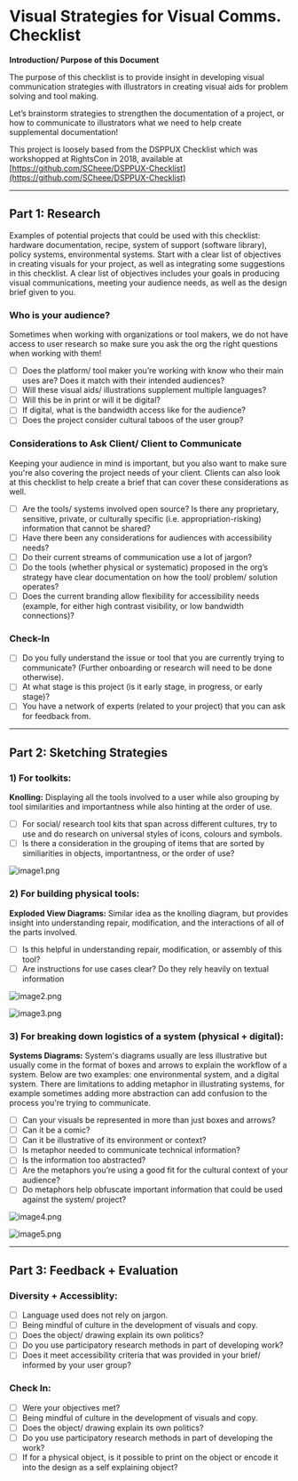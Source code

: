 # Visual Strategies for Visual Comms. Checklist

**Introduction/ Purpose of this Document**

The purpose of this checklist is to provide insight in developing visual communication strategies with illustrators in creating visual aids for problem solving and tool making.

Let’s brainstorm strategies to strengthen the documentation of a project, or how to communicate to illustrators what we need to help create supplemental documentation!

This project is loosely based from the DSPPUX Checklist which was workshopped at RightsCon in 2018, available at [https://github.com/SCheee/DSPPUX-Checklist](https://github.com/SCheee/DSPPUX-Checklist)

---

## Part 1: Research

Examples of potential projects that could be used with this checklist: hardware documentation, recipe, system of support (software library), policy systems, environmental systems. Start with a clear list of objectives in creating visuals for your project, as well as integrating some suggestions in this checklist. A clear list of objectives includes your goals in producing visual communications, meeting your audience needs, as well as the design brief given to you. 

### Who is your audience?

Sometimes when working with organizations or tool makers, we do not have access to user research so make sure you ask the org the right questions when working with them!

- [ ]  Does the platform/ tool maker you’re working with know who their main uses are? Does it match with their intended audiences?
- [ ]  Will these visual aids/ illustrations supplement multiple languages?
- [ ]  Will this be in print or will it be digital?
- [ ]  If digital, what is the bandwidth access like for the audience?
- [ ]  Does the project consider cultural taboos of the user group?

### Considerations to Ask Client/ Client to Communicate

Keeping your audience in mind is important, but you also want to make sure you're also covering the project needs of your client. Clients can also look at this checklist to help create a brief that can cover these considerations as well. 

- [ ]  Are the tools/ systems involved open source? Is there any proprietary, sensitive, private, or culturally specific (i.e. appropriation-risking) information that cannot be shared?
- [ ]  Have there been any considerations for audiences with accessibility needs?
- [ ]  Do their current streams of communication use a lot of jargon?
- [ ]  Do the tools (whether physical or systematic) proposed in the org’s strategy have clear documentation on how the tool/ problem/ solution operates?
- [ ]  Does the current branding allow flexibility for accessibility needs (example, for either high contrast visibility, or low bandwidth connections)?

### Check-In

- [ ]  Do you fully understand the issue or tool that you are currently trying to communicate? (Further onboarding or research will need to be done otherwise).
- [ ]  At what stage is this project (is it early stage, in progress, or early stage)?
- [ ]  You have a network of experts (related to your project) that you can ask for feedback from.

---

## Part 2: Sketching Strategies

### 1) For toolkits:

**Knolling:** Displaying all the tools involved to a user while also grouping by tool similarities and importantness while also hinting at the order of use. 

- [ ]  For social/ research tool kits that span across different cultures, try to use and do research on universal styles of icons, colours and symbols.
- [ ]  Is there a consideration in the grouping of items that are sorted by similiarities in objects, importantness, or the order of use?

![image1.png](images/image1.png)

### 2) For building physical tools:

**Exploded View Diagrams:** Similar idea as the knolling diagram, but provides insight into understanding repair, modification, and the interactions of all of the parts involved. 

- [ ]  Is this helpful in understanding repair, modification, or assembly of this tool?
- [ ]  Are instructions for use cases clear? Do they rely heavily on textual information

![image2.png](images/image2.png)

![image3.png](images/image3.png)

### 3) For breaking down logistics of a system (physical + digital):

**Systems Diagrams:** System's diagrams usually are less illustrative but usually come in the format of boxes and arrows to explain the workflow of a system. Below are two examples: one environmental system, and a digital system. There are limitations to adding metaphor in illustrating systems, for example sometimes adding more abstraction can add confusion to the process you're trying to communicate. 

- [ ]  Can your visuals be represented in more than just boxes and arrows?
- [ ]  Can it be a comic?
- [ ]  Can it be illustrative of its environment or context?
- [ ]  Is metaphor needed to communicate technical information?
- [ ]  Is the information too abstracted?
- [ ]  Are the metaphors you’re using a good fit for the cultural context of your audience?
- [ ]  Do metaphors help obfuscate important information that could be used against the system/ project?

![image4.png](images/image4.png)

![image5.png](images/image5.png)

---

## Part 3: Feedback + Evaluation

### Diversity + Accessiblity:

- [ ]  Language used does not rely on jargon.
- [ ]  Being mindful of culture in the development of visuals and copy.
- [ ]  Does the object/ drawing explain its own politics?
- [ ]  Do you use participatory research methods in part of developing work?
- [ ]  Does it meet accessibility criteria that was provided in your brief/ informed by your user group?

### Check In:

- [ ]  Were your objectives met?
- [ ]  Being mindful of culture in the development of visuals and copy.
- [ ]  Does the object/ drawing explain its own politics?
- [ ]  Do you use participatory research methods in part of developing the work?
- [ ]  If for a physical object, is it possible to print on the object or encode it into the design as a self explaining object?
